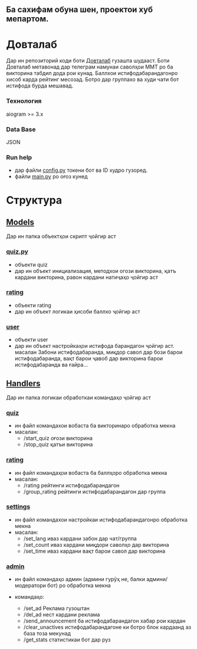 ## Ба сахифам обуна шен, проектои хуб мепартом.

# Довталаб

Дар ин репозиторий коди боти [Довталаб](https://t.me/mmt_quiz_bot) гузашта шудааст. Боти Довталаб метавонад дар телеграм намунаи саволҳои ММТ ро ба викторина табдил дода рои кунад. Баллхои истифодабарандагонро хисоб карда рейтинг месозад. Ботро дар группахо ва худи чати бот истифода бурда мешавад. 

### Технология

aiogram >= 3.x

### Data Base

JSON


### Run help

- дар файли [config.py](config.py) токени бот ва ID худро гузоред.
- файли [main.py](main.py) ро оғоз кунед  

# Структура

## [Models](models)

Дар ин папка объектҳои скрипт ҷойгир аст

### [quiz.py](models/quiz.py)

- объекти quiz
- дар ин объект инициализация, методхои огози викторина, қатъ кардани викторина, равон кардани натиҷаҳо ҷойгир аст

### [rating](models/rating.py)

- объекти rating
- дар ин объект логикаи ҳисоби баллхо ҷойгир аст

### [user](models/user.py)

- объекти user 
- дар ин объект настройкаҳои истифода барандагон ҷойгир аст. масалан Забони истифодабаранда, миқдор савол дар бози барои истифодабаранда, вақт барои ҷавоб дар викторина барои истифодабаранда ва ғайра...

## [Handlers](handlers)

Дар ин папка логикаи обработкаи командаҳо ҷойгир аст

### [quiz](handlers/quiz.py)

- ин файл командахои вобаста ба викторинаро обработка мекна
- масалан: 
    + /start_quiz оғози викторина
    + /stop_quiz  қатъи викторина

### [rating](handlers/rating.py)

- ин файл командаҳои вобаста ба баллҳоро обработка мекна
- масалан:
    + /rating рейтинги истифодабарандагон
    + /group_rating рейтинги истифодабарандагон дар группа

### [settings](handlers/settings.py)

- ин файл командахои настройкаи истифодабарандагонро обработка мекна
- масалан:
    + /set_lang иваз кардани забон дар чат/группа
    + /set_count иваз кардани миқдори саволҳо дар викторина
    + /set_time иваз кардани вақт барои савол дар викторина 

### [admin](handlers/admin.py)

- ин файл командаҳо админ (админи гурӯҳ не, балки админи/модератори бот) ро обработка мекна 

- командаҳо:
    + /set_ad Реклама гузоштан
    + /del_ad нест кардани реклама 
    + /send_announcement ба истифодабарандагон хабар рои кардан
    + /clear_unactives истифодабарандагоне ки ботро блок кардаанд аз база тоза мекунад
    + /get_stats статистикаи бот дар руз
